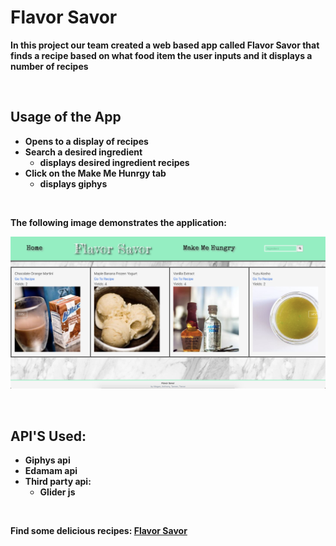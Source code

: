 # <strong>Flavor Savor

In this project our team created a web based app called Flavor Savor that finds a recipe based on what food item the user inputs and it displays a number of recipes

<br>

## <strong> Usage of the App <strong>
* Opens to a display of recipes
* Search a desired ingredient
    * displays desired ingredient recipes
* Click on the Make Me Hunrgy tab
    * displays giphys

<br>

The following image demonstrates the application:

![SC Flavor Savor](assets/imgs/sc-flavor-savor.png)

<br>

## <strong> API'S Used:
* Giphys api
* Edamam api 
*  Third party api:
    * Glider js

<br>

Find some delicious recipes: [Flavor Savor](https://dorntrevor7.github.io/Flavor-Savor/)


